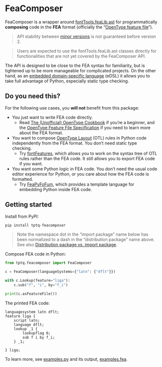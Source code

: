 # FeaComposer

FeaComposer is a wrapper around [fontTools.feaLib.ast](https://github.com/fonttools/fonttools/blob/main/Lib/fontTools/feaLib/ast.py) for programmatically **composing** code in the **FEA** format (officially the “[OpenType feature file](https://adobe-type-tools.github.io/afdko/OpenTypeFeatureFileSpecification.html)”).

> API stability between [minor versions](https://semver.org) is not guaranteed before version 2.

> Users are expected to use the fontTools.feaLib.ast classes directly for functionalities that are not yet covered by the FeaComposer API.

The API is designed to be close to the FEA syntax for familiarity, but is tightened up to be more manageable for complicated projects. On the other hand, as an [embedded domain-specific language](https://en.wikipedia.org/wiki/Domain-specific_language) (eDSL) it allows you to take full advantage of Python, especially static type checking.

## Do you need this?

For the following use cases, you **will not** benefit from this package:

- You just want to write FEA code directly.
  - Read [The (Unofficial) OpenType Cookbook](https://opentypecookbook.com) if you’re a beginner, and the [OpenType Feature File Specification](https://adobe-type-tools.github.io/afdko/OpenTypeFeatureFileSpecification.html) if you need to learn more about the FEA format.
- You want to compose [OpenType Layout](https://learn.microsoft.com/en-us/typography/opentype/spec/ttochap1) (OTL) rules in Python code independently from the FEA format. You don’t need static type checking.
  - Try [fontFeatures](https://github.com/simoncozens/fontFeatures), which allows you to work on the syntax tree of OTL rules rather than the FEA code. It still allows you to export FEA code if you want.
- You want some Python logic in FEA code. You don’t need the usual code editor experience for Python, or you care about how the FEA code is formatted.
  - Try [FeaPyFoFum](https://github.com/typesupply/feaPyFoFum), which provides a template language for embedding Python inside FEA code.

## Getting started

Install from PyPI:

```sh
pip install tptq-feacomposer
```

> Note the namespace dot in the “import package” name below has been normalized to a dash in the “distribution package” name above. See also [Distribution package vs. import package](https://packaging.python.org/en/latest/discussions/distribution-package-vs-import-package/).

Compose FEA code in Python:

```py
from tptq.feacomposer import FeaComposer

c = FeaComposer(languageSystems={"latn": {"dflt"}})

with c.Lookup(feature="liga"):
    c.sub("f", "i", by="f_i")

print(c.asFeatureFile())
```

The printed FEA code:

```fea
languagesystem latn dflt;
feature liga {
    script latn;
    language dflt;
    lookup _1 {
        lookupflag 0;
        sub f i by f_i;
    } _1;

} liga;

```

To learn more, see [examples.py](https://github.com/typotheque/feacomposer/blob/main/examples.py) and its output, [examples.fea](https://github.com/typotheque/feacomposer/blob/main/examples.fea).
